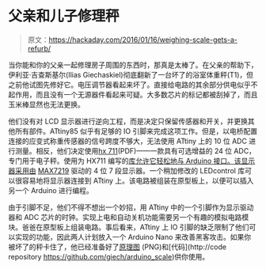 # 父亲和儿子修理秤

> 原文：<https://hackaday.com/2016/01/16/weighing-scale-gets-a-refurb/>

当你能和你的父亲一起修理房子周围的东西时，那真是太棒了。在父亲的帮助下，伊利亚·吉查斯基尔(Ilias Giechaskiel)彻底翻新了一台坏了的浴室体重秤(T1)，但之前他试图先修好它。电压调节器看起来坏了。直接给电路的其余部分供电似乎不起作用，而且没有一个无源器件看起来可疑。大多数芯片的标记都被刮掉了，而且玉米棒显然也无法更换。

他们没有对 LCD 显示器进行逆向工程，而是决定只保留传感器和开关，并更换其他所有部件。ATtiny85 似乎有足够的 IO 引脚来完成这项工作。但是，以电桥配置连接的应变式称重传感器的信号跨度不够大，无法使用 ATtiny 上的 10 位 ADC 进行测量。相反，他们决定使用[hx 711](https://cdn.sparkfun.com/datasheets/Sensors/ForceFlex/hx711_english.pdf)(PDF)——一款具有可选增益的 24 位 ADC，专门用于电子秤。使用为 HX711 编写的[库允许它轻松地与 Arduino 接口。该显示器采用由](https://github.com/bogde/HX711) [MAX7219](https://datasheets.maximintegrated.com/en/ds/MAX7219-MAX7221.pdf) 驱动的 4 位 7 段显示器。一个稍加修改的 LEDcontrol 库可以很容易地将显示器连接到 ATtiny 上。该电路被组装在原型板上，以便可以插入另一个 Arduino 进行编程。

由于引脚不足，他们不得不想出一个妙招，用 ATtiny 中的一个引脚作为显示驱动器和 ADC 芯片的时钟。实现上电和自动关机功能需要另一个有趣的模拟电路模块。爸爸在原型板上组装电路。事后看来，ATtiny 上 IO 引脚的缺乏限制了他们可以实现的功能，因此两人计划放入一个 Arduino Nano 来改善黑客攻击。如果你被坏了的秤卡住了，他已经准备好了[原理图](https://ilias.giechaskiel.com/posts/arduino_scale/schematics.png) (PNG)和[代码](http://code repository https://github.com/giech/arduino_scale)供你使用。